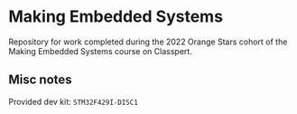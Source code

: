 # Making Embedded Systems

Repository for work completed during the 2022 Orange Stars cohort of the
Making Embedded Systems course on Classpert.

## Misc notes

Provided dev kit: `STM32F429I-DISC1`